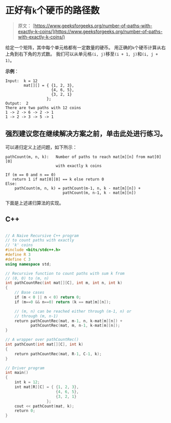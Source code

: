 # 正好有`k`个硬币的路径数

> 原文： [https://www.geeksforgeeks.org/number-of-paths-with-exactly-k-coins/](https://www.geeksforgeeks.org/number-of-paths-with-exactly-k-coins/)

给定一个矩阵，其中每个单元格都有一定数量的硬币。 用正确的`k`个硬币计算从右上角到右下角的方式数。 我们可以从单元格`(i, j)`移至`(i + 1, j)`和`(i, j + 1)`。

**示例**：

```
Input:  k = 12
        mat[][] = { {1, 2, 3},
                    {4, 6, 5},
                    {3, 2, 1}
                  };
Output:  2
There are two paths with 12 coins
1 -> 2 -> 6 -> 2 -> 1
1 -> 2 -> 3 -> 5 -> 1

```

[](https://practice.geeksforgeeks.org/problem-page.php?pid=383)

## 强烈建议您在继续解决方案之前，单击此处进行练习。

可以递归定义上述问题，如下所示：

```
pathCount(m, n, k):   Number of paths to reach mat[m][n] from mat[0][0] 
                      with exactly k coins

If (m == 0 and n == 0)
   return 1 if mat[0][0] == k else return 0
Else:
    pathCount(m, n, k) = pathCount(m-1, n, k - mat[m][n]) + 
                         pathCount(m, n-1, k - mat[m][n]) 
```

下面是上述递归算法的实现。

## C++ 

```cpp

// A Naive Recursive C++ program  
// to count paths with exactly 
// 'k' coins 
#include <bits/stdc++.h> 
#define R 3 
#define C 3 
using namespace std; 

// Recursive function to count paths with sum k from 
// (0, 0) to (m, n) 
int pathCountRec(int mat[][C], int m, int n, int k) 
{ 
    // Base cases 
    if (m < 0 || n < 0) return 0; 
    if (m==0 && n==0) return (k == mat[m][n]); 

    // (m, n) can be reached either through (m-1, n) or 
    // through (m, n-1) 
    return pathCountRec(mat, m-1, n, k-mat[m][n]) + 
           pathCountRec(mat, m, n-1, k-mat[m][n]); 
} 

// A wrapper over pathCountRec() 
int pathCount(int mat[][C], int k) 
{ 
    return pathCountRec(mat, R-1, C-1, k); 
} 

// Driver program 
int main() 
{ 
    int k = 12; 
    int mat[R][C] = { {1, 2, 3}, 
                      {4, 6, 5}, 
                      {3, 2, 1} 
                  }; 
    cout << pathCount(mat, k); 
    return 0; 
}

```